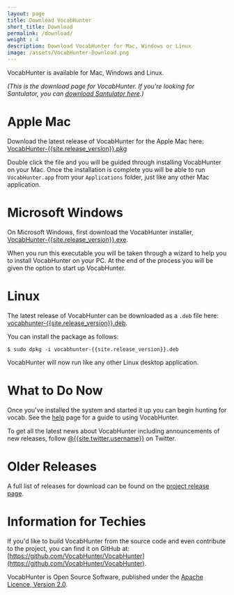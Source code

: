 ```yaml
---
layout: page
title: Download VocabHunter
short_title: Download
permalink: /download/
weight : 4
description: Download VocabHunter for Mac, Windows or Linux
image: /assets/VocabHunter-Download.png
---
```


VocabHunter is available for Mac, Windows and Linux.

_(This is the download page for VocabHunter.  If you're looking for Santulator, you can [download Santulator here](https://santulator.github.io/download/).)_

# Apple Mac

Download the latest release of VocabHunter for the Apple Mac here: [VocabHunter-{{site.release_version}}.pkg](https://github.com/VocabHunter/VocabHunter/releases/download/{{site.release_version}}/VocabHunter-{{site.release_version}}.pkg)

Double click the file and you will be guided through installing VocabHunter on your Mac.  Once the installation is complete you will be able to run `VocabHunter.app` from your `Applications` folder, just like any other Mac application.

# Microsoft Windows

On Microsoft Windows, first download the VocabHunter installer, [VocabHunter-{{site.release_version}}.exe](https://github.com/VocabHunter/VocabHunter/releases/download/{{site.release_version}}/VocabHunter-{{site.release_version}}.exe).

When you run this executable you will be taken through a wizard to help you to install VocabHunter on your PC.  At the end of the process you will be given the option to start up VocabHunter.

# Linux

The latest release of VocabHunter can be downloaded as a `.deb` file here: [vocabhunter-{{site.release_version}}.deb](https://github.com/VocabHunter/VocabHunter/releases/download/{{site.release_version}}/vocabhunter-{{site.release_version}}.deb).

You can install the package as follows:

~~~
$ sudo dpkg -i vocabhunter-{{site.release_version}}.deb
~~~

VocabHunter will now run like any other Linux desktop application.

# What to Do Now

Once you've installed the system and started it up you can begin hunting for vocab.  See the [help](/help) page for a guide to using VocabHunter.

To get all the latest news about VocabHunter including announcements of new releases, follow [@{{site.twitter.username}}]({{site.twitter.link}}) on Twitter.

# Older Releases

A full list of releases for download can be found on the [project release page](https://github.com/VocabHunter/VocabHunter/releases).

# Information for Techies

If you'd like to build VocabHunter from the source code and even contribute to the project, you can find it on GitHub at: [https://github.com/VocabHunter/VocabHunter](https://github.com/VocabHunter/VocabHunter).

VocabHunter is Open Source Software, published under the [Apache Licence, Version 2.0](http://www.apache.org/licenses/LICENSE-2.0).